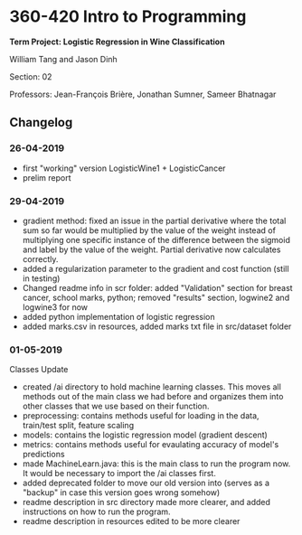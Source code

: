 # 360-420 Intro to Programming


**Term Project: Logistic Regression in Wine Classification**

William Tang and Jason Dinh


Section: 02

Professors: Jean-François Brière, Jonathan Sumner, Sameer Bhatnagar


## Changelog

### 26-04-2019
- first "working" version LogisticWine1 + LogisticCancer
- prelim report

### 29-04-2019
- gradient method: fixed an issue in the partial derivative where the total sum so far would be multiplied by the value of the weight instead of multiplying one specific instance of the difference between the sigmoid and label by the value of the weight. Partial derivative now calculates correctly.
- added a regularization parameter to the gradient and cost function (still in testing)
- Changed readme info in scr folder: added "Validation" section for breast cancer, school marks, python; removed "results" section, logwine2 and logwine3 for now
- added python implementation of logistic regression
- added marks.csv in resources, added marks txt file in src/dataset folder

### 01-05-2019
Classes Update
  - created /ai directory to hold machine learning classes. This moves all methods out of the main class we had before and organizes them into other classes that we use based on their function.
  - preprocessing: contains methods useful for loading in the data, train/test split, feature scaling
  - models: contains the logistic regression model (gradient descent)
  - metrics: contains methods useful for evaulating accuracy of model's predictions
  - made MachineLearn.java: this is the main class to run the program now. It would be necessary to import the /ai classes first.
  - added deprecated folder to move our old version into (serves as a "backup" in case this version goes wrong somehow)
  - readme description in src directory made more clearer, and added instructions on how to run the program.
  - readme description in resources edited to be more clearer
